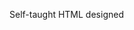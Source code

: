 Self-taught HTML designed
              
 
 
 
      
 
 
                                                          